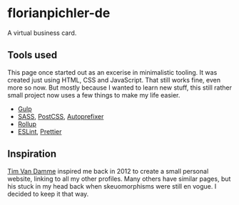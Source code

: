 # florianpichler-de

A virtual business card.

## Tools used

This page once started out as an excerise in minimalistic tooling. It was created just using HTML, CSS and JavaScript. That still works fine, even more so now. But mostly because I wanted to learn new stuff, this still rather small project now uses a few things to make my life easier.

* [Gulp][gulp]
* [SASS][sass], [PostCSS][postcss], [Autoprefixer][prefixer]
* [Rollup][rollup]
* [ESLint][lint], [Prettier][prettier]

## Inspiration

[Tim Van Damme][maxvoltar] inspired me back in 2012 to create a small personal website, linking to all my other profiles. Many others have similar pages, but his stuck in my head back when skeuomorphisms were still en vogue. I decided to keep it that way.

[gulp]: https://gulpjs.com
[sass]: http://sass-lang.com
[postcss]: https://github.com/postcss/postcss
[prefixer]: https://github.com/postcss/autoprefixer
[rollup]: https://rollupjs.org
[lint]: https://eslint.org
[prettier]: https://prettier.io
[maxvoltar]: http://web.archive.org/web/20120430001434/http://www.timvandamme.com
